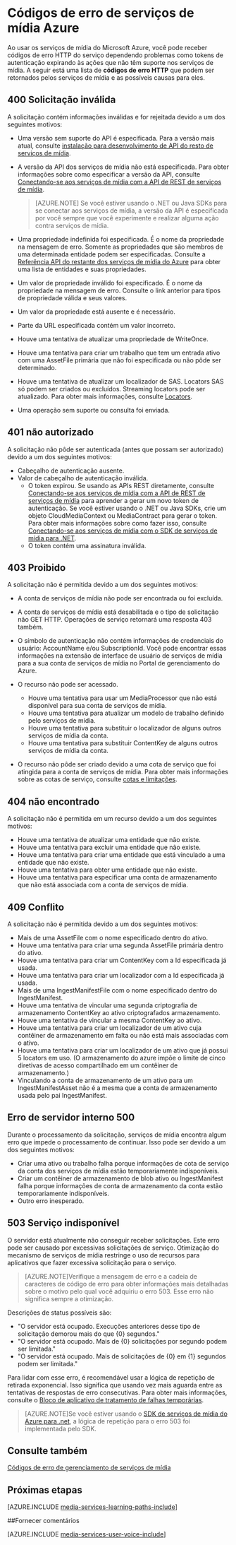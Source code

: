 <properties
    pageTitle="Códigos de erro de serviços de mídia Azure | Microsoft Azure"
    description="O tópico fornece uma visão geral dos códigos de erro de serviços de mídia do Azure."
    authors="Juliako"
    manager="erikre"
    editor=""
    services="media-services"
    documentationCenter=""/>

<tags
    ms.service="media-services"
    ms.workload="media"
    ms.tgt_pltfrm="na"
    ms.devlang="na"
    ms.topic="article"
    ms.date="10/25/2016" 
    ms.author="juliako"/>

# <a name="azure-media-services-error-codes"></a>Códigos de erro de serviços de mídia Azure

Ao usar os serviços de mídia do Microsoft Azure, você pode receber códigos de erro HTTP do serviço dependendo problemas como tokens de autenticação expirando às ações que não têm suporte nos serviços de mídia. A seguir está uma lista de **códigos de erro HTTP** que podem ser retornados pelos serviços de mídia e as possíveis causas para eles.  
  
## <a name="400-bad-request"></a>400 Solicitação inválida

A solicitação contém informações inválidas e for rejeitada devido a um dos seguintes motivos:

- Uma versão sem suporte do API é especificada. Para a versão mais atual, consulte [instalação para desenvolvimento de API do resto de serviços de mídia](media-services-rest-how-to-use.md).
- A versão da API dos serviços de mídia não está especificada. Para obter informações sobre como especificar a versão da API, consulte [Conectando-se aos serviços de mídia com a API de REST de serviços de mídia](media-services-rest-connect-programmatically.md). 
   
    >[AZURE.NOTE] Se você estiver usando o .NET ou Java SDKs para se conectar aos serviços de mídia, a versão da API é especificada por você sempre que você experimente e realizar alguma ação contra serviços de mídia.
- Uma propriedade indefinida foi especificada. É o nome da propriedade na mensagem de erro. Somente as propriedades que são membros de uma determinada entidade podem ser especificadas. Consulte a [Referência API do restante dos serviços de mídia do Azure](http://msdn.microsoft.com/library/azure/hh973617.aspx) para obter uma lista de entidades e suas propriedades.
- Um valor de propriedade inválido foi especificado. É o nome da propriedade na mensagem de erro. Consulte o link anterior para tipos de propriedade válida e seus valores.
- Um valor da propriedade está ausente e é necessário.
- Parte da URL especificada contém um valor incorreto.
- Houve uma tentativa de atualizar uma propriedade de WriteOnce.
- Houve uma tentativa para criar um trabalho que tem um entrada ativo com uma AssetFile primária que não foi especificada ou não pôde ser determinado.
- Houve uma tentativa de atualizar um localizador de SAS. Locators SAS só podem ser criados ou excluídos. Streaming locators pode ser atualizado. Para obter mais informações, consulte [Locators](http://msdn.microsoft.com/library/azure/hh974308.aspx).
- Uma operação sem suporte ou consulta foi enviada. 

## <a name="401-unauthorized"></a>401 não autorizado

A solicitação não pôde ser autenticada (antes que possam ser autorizado) devido a um dos seguintes motivos:

- Cabeçalho de autenticação ausente.
- Valor de cabeçalho de autenticação inválida.
    - O token expirou. Se usando as APIs REST diretamente, consulte [Conectando-se aos serviços de mídia com a API de REST de serviços de mídia](media-services-rest-connect_programmatically.md) para aprender a gerar um novo token de autenticação. Se você estiver usando o .NET ou Java SDKs, crie um objeto CloudMediaContext ou MediaContract para gerar o token. Para obter mais informações sobre como fazer isso, consulte [Conectando-se aos serviços de mídia com o SDK de serviços de mídia para .NET](media-services-dotnet-connect-programmatically.md).
    - O token contém uma assinatura inválida.</li></ul></li></ul>

## <a name="403-forbidden"></a>403 Proibido

A solicitação não é permitida devido a um dos seguintes motivos:

- A conta de serviços de mídia não pode ser encontrada ou foi excluída.
- A conta de serviços de mídia está desabilitada e o tipo de solicitação não GET HTTP. Operações de serviço retornará uma resposta 403 também.
- O símbolo de autenticação não contém informações de credenciais do usuário: AccountName e/ou SubscriptionId. Você pode encontrar essas informações na extensão de interface de usuário de serviços de mídia para a sua conta de serviços de mídia no Portal de gerenciamento do Azure.
- O recurso não pode ser acessado.
    - Houve uma tentativa para usar um MediaProcessor que não está disponível para sua conta de serviços de mídia.
    - Houve uma tentativa para atualizar um modelo de trabalho definido pelo serviços de mídia.
    - Houve uma tentativa para substituir o localizador de alguns outros serviços de mídia da conta.
    - Houve uma tentativa para substituir ContentKey de alguns outros serviços de mídia da conta.

- O recurso não pôde ser criado devido a uma cota de serviço que foi atingida para a conta de serviços de mídia. Para obter mais informações sobre as cotas de serviço, consulte [cotas e limitações](media-services-quotas-and-limitations.md).

## <a name="404-not-found"></a>404 não encontrado

A solicitação não é permitida em um recurso devido a um dos seguintes motivos:

- Houve uma tentativa de atualizar uma entidade que não existe.
- Houve uma tentativa para excluir uma entidade que não existe.
- Houve uma tentativa para criar uma entidade que está vinculado a uma entidade que não existe.
- Houve uma tentativa para obter uma entidade que não existe.
- Houve uma tentativa para especificar uma conta de armazenamento que não está associada com a conta de serviços de mídia.  

## <a name="409-conflict"></a>409 Conflito

A solicitação não é permitida devido a um dos seguintes motivos:

- Mais de uma AssetFile com o nome especificado dentro do ativo.
- Houve uma tentativa para criar uma segunda AssetFile primária dentro do ativo.
- Houve uma tentativa para criar um ContentKey com a Id especificada já usada.
- Houve uma tentativa para criar um localizador com a Id especificada já usada.
- Mais de uma IngestManifestFile com o nome especificado dentro do IngestManifest.
- Houve uma tentativa de vincular uma segunda criptografia de armazenamento ContentKey ao ativo criptografados armazenamento.
- Houve uma tentativa de vincular a mesma ContentKey ao ativo.
- Houve uma tentativa para criar um localizador de um ativo cuja contêiner de armazenamento em falta ou não está mais associadas com o ativo.
- Houve uma tentativa para criar um localizador de um ativo que já possui 5 locators em uso. (O armazenamento do azure impõe o limite de cinco diretivas de acesso compartilhado em um contêiner de armazenamento.)
- Vinculando a conta de armazenamento de um ativo para um IngestManifestAsset não é a mesma que a conta de armazenamento usada pelo pai IngestManifest.  

## <a name="500-internal-server-error"></a>Erro de servidor interno 500

Durante o processamento da solicitação, serviços de mídia encontra algum erro que impede o processamento de continuar. Isso pode ser devido a um dos seguintes motivos:

- Criar uma ativo ou trabalho falha porque informações de cota de serviço da conta dos serviços de mídia estão temporariamente indisponíveis.
- Criar um contêiner de armazenamento de blob ativo ou IngestManifest falha porque informações de conta de armazenamento da conta estão temporariamente indisponíveis.
- Outro erro inesperado. 

## <a name="503-service-unavailable"></a>503 Serviço indisponível

O servidor está atualmente não conseguir receber solicitações. Este erro pode ser causado por excessivas solicitações de serviço. Otimização do mecanismo de serviços de mídia restringe o uso de recursos para aplicativos que fazer excessiva solicitação para o serviço.

>[AZURE.NOTE]Verifique a mensagem de erro e a cadeia de caracteres de código de erro para obter informações mais detalhadas sobre o motivo pelo qual você adquiriu o erro 503. Esse erro não significa sempre a otimização.

Descrições de status possíveis são:

- "O servidor está ocupado. Execuções anteriores desse tipo de solicitação demorou mais do que {0} segundos."
- "O servidor está ocupado. Mais de {0} solicitações por segundo podem ser limitada."
- "O servidor está ocupado. Mais de solicitações de {0} em {1} segundos podem ser limitada."

Para lidar com esse erro, é recomendável usar a lógica de repetição de retirada exponencial. Isso significa que usando vez mais aguarda entre as tentativas de respostas de erro consecutivas.  Para obter mais informações, consulte o [Bloco de aplicativo de tratamento de falhas temporárias](https://msdn.microsoft.com/library/hh680905.aspx). 

>[AZURE.NOTE]Se você estiver usando o [SDK de serviços de mídia do Azure para .net](https://github.com/Azure/azure-sdk-for-media-services/tree/master), a lógica de repetição para o erro 503 foi implementada pelo SDK.  
  
## <a name="see-also"></a>Consulte também  

[Códigos de erro de gerenciamento de serviços de mídia](http://msdn.microsoft.com/library/windowsazure/dn167016.aspx)

## <a name="next-steps"></a>Próximas etapas

[AZURE.INCLUDE [media-services-learning-paths-include](../../includes/media-services-learning-paths-include.md)]

##<a name="provide-feedback"></a>Fornecer comentários

[AZURE.INCLUDE [media-services-user-voice-include](../../includes/media-services-user-voice-include.md)]
